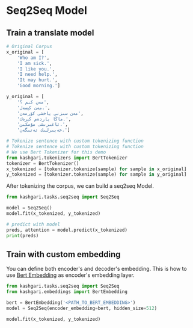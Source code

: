 # Seq2Seq Model

## Train a translate model

```python
# Original Corpus
x_original = [
    'Who am I?',
    'I am sick.',
    'I like you.',
    'I need help.',
    'It may hurt.',
    'Good morning.']

y_original = [
    'مەن كىم ؟',
    'مەن كېسەل.',
    'مەن سىزنى ياخشى كۆرمەن',
    'ماڭا ياردەم كېرەك.',
    'ئاغىرىشى مۇمكىن.',
    'خەيىرلىك ئەتىگەن.']

# Tokenize sentence with custom tokenizing function
# Tokenize sentence with custom tokenizing function
# We use Bert Tokenizer for this demo
from kashgari.tokenizers import BertTokenizer
tokenizer = BertTokenizer()
x_tokenized = [tokenizer.tokenize(sample) for sample in x_original]
y_tokenized = [tokenizer.tokenize(sample) for sample in y_original]
```

After tokenizing the corpus, we can build a seq2seq Model.

```python
from kashgari.tasks.seq2seq import Seq2Seq

model = Seq2Seq()
model.fit(x_tokenized, y_tokenized)

# predict with model
preds, attention = model.predict(x_tokenized)
print(preds)
```

## Train with custom embedding

You can define both encoder's and decoder's embedding. This is how to use [Bert Embedding](./../embeddings/bert-embedding) as encoder's embedding layer.

```python
from kashgari.tasks.seq2seq import Seq2Seq
from kashgari.embeddings import BertEmbedding

bert = BertEmbedding('<PATH_TO_BERT_EMBEDDING>')
model = Seq2Seq(encoder_embedding=bert, hidden_size=512)

model.fit(x_tokenized, y_tokenized)
```

